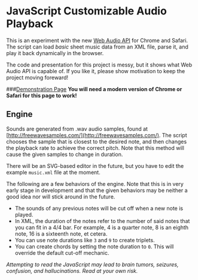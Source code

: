 # JavaScript Customizable Audio Playback
This is an experiment with the new [Web Audio API](http://www.html5rocks.com/en/tutorials/webaudio/intro/) for Chrome and Safari. The script can load *basic* sheet music data from an XML file, parse it, and play it back dynamically in the browser. 

The code and presentation for this project is messy, but it shows what Web Audio API is capable of. If you like it, please show motivation to keep the project moving foreward!

###[Demonstration Page](http://montythibault.github.com/WebMusic/index.html)
__You will need a modern version of Chrome or Safari for this page to work!__

## Engine
Sounds are generated from .wav audio samples, found at [http://freewavesamples.com/](http://freewavesamples.com/). The script chooses the sample that is closest to the desired note, and then changes the playback rate to achieve the correct pitch. Note that this method will cause the given samples to change in duration. 

There will be an SVG-based editor in the future, but you have to edit the example `music.xml` file at the moment.

The following are a few behaviors of the engine. Note that this is in very early stage in development and that the given behaviors may be neither a good idea nor will stick around in the future.

- The sounds of any previous notes will be cut off when a new note is played.
- In XML, the duration of the notes refer to the number of said notes that you can fit in a 4/4 bar. For example, 4 is a quarter note, 8 is an eighth note, 16 is a sixteenth note, et cetera.
- You can use note durations like `3` and `9` to create triplets.
- You can create chords by setting the note duration to `0`. This will override the default cut-off mechanic.

*Attempting to read the JavaScript may lead to brain tumors, seizures, confusion, and hallucinations. Read at your own risk.*